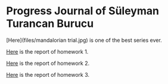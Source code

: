 # Progress Journal of Süleyman Turancan Burucu

[Here](files/mandalorian trial.jpg) is one of the best series ever.

[Here](files/IE48B-Homework-1-Rmd---SULEYMAN-TURANCAN-BURUCU.html) is the report of homework 1.

[Here](files/IE48B-Homework-2-Rmd-File---SULEYMAN-TURANCAN-BURUCU.html) is the report of homework 2.

[Here](files/IE48B-Homework-3-Rmd--SULEYMAN-TURANCAN-BURUCU.html) is the report of homework 3.